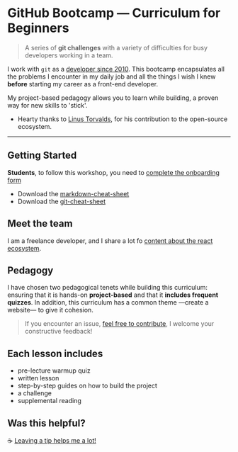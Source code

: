 # GitHub Bootcamp — Curriculum for Beginners

> A series of **git challenges** with a variety of difficulties for busy developers working in a team.

I work with `git` as a [developer since 2010](https://github.com/flexbox?tab=overview&from=2010-08-01&to=2010-08-31). This bootcamp encapsulates all the problems I encounter in my daily job and all the things I wish I knew **before** starting my career as a front-end developer.

My project-based pedagogy allows you to learn while building, a proven way for new skills to 'stick'.

- Hearty thanks to [Linus Torvalds](https://github.com/torvalds), for his contribution to the open-source ecosystem.

---

## Getting Started

**Students**, to follow this workshop, you need to [complete the onboarding form](https://davidl.fr/onboarding-workshop)

- Download the [markdown-cheat-sheet](https://guides.github.com/pdfs/markdown-cheatsheet-online.pdf)
- Download the [git-cheat-sheet](https://education.github.com/git-cheat-sheet-education.pdf)

## Meet the team

I am a freelance developer, and I share a lot fo [content about the react ecosystem](https://twitter.com/flexbox_).

## Pedagogy

I have chosen two pedagogical tenets while building this curriculum: ensuring that it is hands-on **project-based** and that it **includes frequent quizzes**. In addition, this curriculum has a common theme —create a website— to give it cohesion.

> If you encounter an issue, [feel free to contribute](https://github.com/flexbox/github-bootcamp/issues/new), I welcome your constructive feedback!

## Each lesson includes

- pre-lecture warmup quiz
- written lesson
- step-by-step guides on how to build the project
- a challenge
- supplemental reading

## Was this helpful?

☕️ [Leaving a tip helps me a lot!](https://www.buymeacoffee.com/flexbox)
